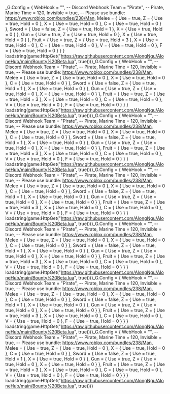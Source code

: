 _G.Config = {
    WebHook = "", -- Discord Webhook
    Team = "Pirate", -- Pirate, Marine
    Time = 120,
    Invisible = true, -- Please use bundle: https://www.roblox.com/bundles/238/Man,
    Melee = {
        Use = true,
        Z = {
            Use = true,
            Hold = 0
        },
        X = {
            Use = true,
            Hold = 0
        },
        C = {
            Use = true,
            Hold = 0
        }
    },
    Sword = {
        Use = false,
        Z = {
            Use = true,
            Hold = 1
        },
        X = {
            Use = true,
            Hold = 0
        }
    },
    Gun = {
        Use = true,
        Z = {
            Use = true,
            Hold = 0
        },
        X = {
            Use = true,
            Hold = 0
        }
    },
    Fruit = {
        Use = true,
        Z = {
            Use = true,
            Hold = 3
        },
        X = {
            Use = true,
            Hold = 0
        },
        C = {
            Use = true,
            Hold = 0
        },
        V = {
            Use = true,
            Hold = 0
        },
        F = {
            Use = true,
            Hold = 0
        }
    }
}
loadstring(game:HttpGet("https://raw.githubusercontent.com/AlongNgu/AloneHub/main/Bounty%20Beta.lua", true))()_G.Config = {
    WebHook = "", -- Discord Webhook
    Team = "Pirate", -- Pirate, Marine
    Time = 120,
    Invisible = true, -- Please use bundle: https://www.roblox.com/bundles/238/Man,
    Melee = {
        Use = true,
        Z = {
            Use = true,
            Hold = 0
        },
        X = {
            Use = true,
            Hold = 0
        },
        C = {
            Use = true,
            Hold = 0
        }
    },
    Sword = {
        Use = false,
        Z = {
            Use = true,
            Hold = 1
        },
        X = {
            Use = true,
            Hold = 0
        }
    },
    Gun = {
        Use = true,
        Z = {
            Use = true,
            Hold = 0
        },
        X = {
            Use = true,
            Hold = 0
        }
    },
    Fruit = {
        Use = true,
        Z = {
            Use = true,
            Hold = 3
        },
        X = {
            Use = true,
            Hold = 0
        },
        C = {
            Use = true,
            Hold = 0
        },
        V = {
            Use = true,
            Hold = 0
        },
        F = {
            Use = true,
            Hold = 0
        }
    }
}
loadstring(game:HttpGet("https://raw.githubusercontent.com/AlongNgu/AloneHub/main/Bounty%20Beta.lua", true))()_G.Config = {
    WebHook = "", -- Discord Webhook
    Team = "Pirate", -- Pirate, Marine
    Time = 120,
    Invisible = true, -- Please use bundle: https://www.roblox.com/bundles/238/Man,
    Melee = {
        Use = true,
        Z = {
            Use = true,
            Hold = 0
        },
        X = {
            Use = true,
            Hold = 0
        },
        C = {
            Use = true,
            Hold = 0
        }
    },
    Sword = {
        Use = false,
        Z = {
            Use = true,
            Hold = 1
        },
        X = {
            Use = true,
            Hold = 0
        }
    },
    Gun = {
        Use = true,
        Z = {
            Use = true,
            Hold = 0
        },
        X = {
            Use = true,
            Hold = 0
        }
    },
    Fruit = {
        Use = true,
        Z = {
            Use = true,
            Hold = 3
        },
        X = {
            Use = true,
            Hold = 0
        },
        C = {
            Use = true,
            Hold = 0
        },
        V = {
            Use = true,
            Hold = 0
        },
        F = {
            Use = true,
            Hold = 0
        }
    }
}
loadstring(game:HttpGet("https://raw.githubusercontent.com/AlongNgu/AloneHub/main/Bounty%20Beta.lua", true))()_G.Config = {
    WebHook = "", -- Discord Webhook
    Team = "Pirate", -- Pirate, Marine
    Time = 120,
    Invisible = true, -- Please use bundle: https://www.roblox.com/bundles/238/Man,
    Melee = {
        Use = true,
        Z = {
            Use = true,
            Hold = 0
        },
        X = {
            Use = true,
            Hold = 0
        },
        C = {
            Use = true,
            Hold = 0
        }
    },
    Sword = {
        Use = false,
        Z = {
            Use = true,
            Hold = 1
        },
        X = {
            Use = true,
            Hold = 0
        }
    },
    Gun = {
        Use = true,
        Z = {
            Use = true,
            Hold = 0
        },
        X = {
            Use = true,
            Hold = 0
        }
    },
    Fruit = {
        Use = true,
        Z = {
            Use = true,
            Hold = 3
        },
        X = {
            Use = true,
            Hold = 0
        },
        C = {
            Use = true,
            Hold = 0
        },
        V = {
            Use = true,
            Hold = 0
        },
        F = {
            Use = true,
            Hold = 0
        }
    }
}
loadstring(game:HttpGet("https://raw.githubusercontent.com/AlongNgu/AloneHub/main/Bounty%20Beta.lua", true))()_G.Config = {
    WebHook = "", -- Discord Webhook
    Team = "Pirate", -- Pirate, Marine
    Time = 120,
    Invisible = true, -- Please use bundle: https://www.roblox.com/bundles/238/Man,
    Melee = {
        Use = true,
        Z = {
            Use = true,
            Hold = 0
        },
        X = {
            Use = true,
            Hold = 0
        },
        C = {
            Use = true,
            Hold = 0
        }
    },
    Sword = {
        Use = false,
        Z = {
            Use = true,
            Hold = 1
        },
        X = {
            Use = true,
            Hold = 0
        }
    },
    Gun = {
        Use = true,
        Z = {
            Use = true,
            Hold = 0
        },
        X = {
            Use = true,
            Hold = 0
        }
    },
    Fruit = {
        Use = true,
        Z = {
            Use = true,
            Hold = 3
        },
        X = {
            Use = true,
            Hold = 0
        },
        C = {
            Use = true,
            Hold = 0
        },
        V = {
            Use = true,
            Hold = 0
        },
        F = {
            Use = true,
            Hold = 0
        }
    }
}
loadstring(game:HttpGet("https://raw.githubusercontent.com/AlongNgu/AloneHub/main/Bounty%20Beta.lua", true))()_G.Config = {
    WebHook = "", -- Discord Webhook
    Team = "Pirate", -- Pirate, Marine
    Time = 120,
    Invisible = true, -- Please use bundle: https://www.roblox.com/bundles/238/Man,
    Melee = {
        Use = true,
        Z = {
            Use = true,
            Hold = 0
        },
        X = {
            Use = true,
            Hold = 0
        },
        C = {
            Use = true,
            Hold = 0
        }
    },
    Sword = {
        Use = false,
        Z = {
            Use = true,
            Hold = 1
        },
        X = {
            Use = true,
            Hold = 0
        }
    },
    Gun = {
        Use = true,
        Z = {
            Use = true,
            Hold = 0
        },
        X = {
            Use = true,
            Hold = 0
        }
    },
    Fruit = {
        Use = true,
        Z = {
            Use = true,
            Hold = 3
        },
        X = {
            Use = true,
            Hold = 0
        },
        C = {
            Use = true,
            Hold = 0
        },
        V = {
            Use = true,
            Hold = 0
        },
        F = {
            Use = true,
            Hold = 0
        }
    }
}
loadstring(game:HttpGet("https://raw.githubusercontent.com/AlongNgu/AloneHub/main/Bounty%20Beta.lua", true))()_G.Config = {
    WebHook = "", -- Discord Webhook
    Team = "Pirate", -- Pirate, Marine
    Time = 120,
    Invisible = true, -- Please use bundle: https://www.roblox.com/bundles/238/Man,
    Melee = {
        Use = true,
        Z = {
            Use = true,
            Hold = 0
        },
        X = {
            Use = true,
            Hold = 0
        },
        C = {
            Use = true,
            Hold = 0
        }
    },
    Sword = {
        Use = false,
        Z = {
            Use = true,
            Hold = 1
        },
        X = {
            Use = true,
            Hold = 0
        }
    },
    Gun = {
        Use = true,
        Z = {
            Use = true,
            Hold = 0
        },
        X = {
            Use = true,
            Hold = 0
        }
    },
    Fruit = {
        Use = true,
        Z = {
            Use = true,
            Hold = 3
        },
        X = {
            Use = true,
            Hold = 0
        },
        C = {
            Use = true,
            Hold = 0
        },
        V = {
            Use = true,
            Hold = 0
        },
        F = {
            Use = true,
            Hold = 0
        }
    }
}
loadstring(game:HttpGet("https://raw.githubusercontent.com/AlongNgu/AloneHub/main/Bounty%20Beta.lua", true))()
